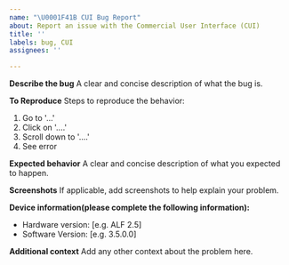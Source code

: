 ```yaml
---
name: "\U0001F41B CUI Bug Report"
about: Report an issue with the Commercial User Interface (CUI)
title: ''
labels: bug, CUI
assignees: ''

---
```


**Describe the bug**
A clear and concise description of what the bug is.

**To Reproduce**
Steps to reproduce the behavior:
1. Go to '...'
2. Click on '....'
3. Scroll down to '....'
4. See error

**Expected behavior**
A clear and concise description of what you expected to happen.

**Screenshots**
If applicable, add screenshots to help explain your problem.

**Device information(please complete the following information):**
 - Hardware version: [e.g. ALF 2.5]
 - Software Version: [e.g. 3.5.0.0]

**Additional context**
Add any other context about the problem here.
